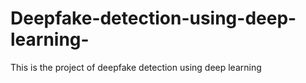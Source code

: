 # Deepfake-detection-using-deep-learning-
This is the project of deepfake detection using deep learning 

